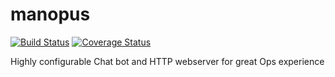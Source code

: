 # manopus
[![Build Status](https://travis-ci.org/geliar/manopus.svg?branch=master)](https://travis-ci.org/geliar/manopus)
[![Coverage Status](https://coveralls.io/repos/github/geliar/manopus/badge.svg?branch=master)](https://coveralls.io/github/geliar/manopus?branch=master)

Highly configurable Chat bot and HTTP webserver for great Ops experience
